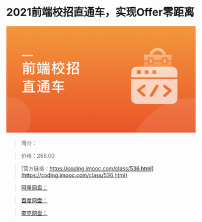 # 2021前端校招直通车，实现Offer零距离

![img](../../assets/614d42de09c03b3705400304.png)

> 简介：

> 价格：268.00

> [官方链接：https://coding.imooc.com/class/536.html](https://coding.imooc.com/class/536.html)

> [阿里网盘：]()

> [百度网盘：]()

> [夸克网盘：]()
